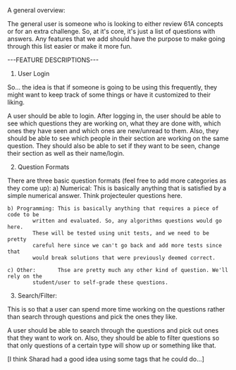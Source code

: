 A general overview:

The general user is someone who is looking to either review 61A concepts or for
an extra challenge. So, at it's core, it's just a list of questions with answers.
Any features that we add should have the purpose to make going through this list
easier or make it more fun.

---FEATURE DESCRIPTIONS---

1) User Login

So... the idea is that if someone is going to be using this frequently, they might
want to keep track of some things or have it customized to their liking.

A user should be able to login. After logging in, the user should be able to see
which questions they are working on, what they are done with, which ones they 
have seen and which ones are new/unread to them. Also, they should be able to 
see which people in their section are working on the same question. They should
also be able to set if they want to be seen, change their section as well as their
name/login.

2) Question Formats

There are three basic question formats (feel free to add more categories as they come up):
	a) Numerical:   This is basically anything that is satisfied by a simple numerical
		        answer. Think projecteuler questions here.

	b) Programming: This is basically anything that requires a piece of code to be
			written and evaluated. So, any algorithms questions would go here.
			These will be tested using unit tests, and we need to be pretty
			careful here since we can't go back and add more tests since that
			would break solutions that were previously deemed correct.

	c) Other:       Thse are pretty much any other kind of question. We'll rely on the
			student/user to self-grade these questions.

3) Search/Filter:

This is so that a user can spend more time working on the questions rather than search through
questions and pick the ones they like.

A user should be able to search through the questions and pick out ones that they want to work on.
Also, they should be able to filter questions so that only questions of a certain type will
show up or something like that.

[I think Sharad had a good idea using some tags that he could do...]
